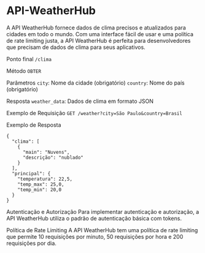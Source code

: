 # API-WeatherHub

A API WeatherHub fornece dados de clima precisos e atualizados para cidades em todo o mundo. Com uma interface fácil de usar e uma política de rate limiting justa, a API WeatherHub é perfeita para desenvolvedores que precisam de dados de clima para seus aplicativos.

Ponto final
` /clima `

Método
` OBTER `

Parâmetros
`city`: Nome da cidade (obrigatório)
`country`: Nome do país (obrigatório)

Resposta
`weather_data`: Dados de clima em formato JSON

Exemplo de Requisição
`GET /weather?city=São Paulo&country=Brasil`

Exemplo de Resposta
```
{
  "clima": [
    {
      "main": "Nuvens",
      "descrição": "nublado"
    }
  ],
  "principal": {
    "temperatura": 22,5,
    "temp_max": 25,0,
    "temp_min": 20,0
  }
}
```
Autenticação e Autorização
Para implementar autenticação e autorização, a API WeatherHub utiliza o padrão de autenticação básica com tokens.

Política de Rate Limiting
A API WeatherHub tem uma política de rate limiting que permite 10 requisições por minuto, 50 requisições por hora e 200 requisições por dia.
